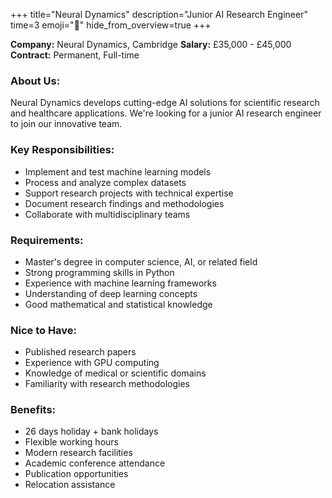 +++
title="Neural Dynamics"
description="Junior AI Research Engineer"
time=3
emoji="🧠"
hide_from_overview=true
+++

**Company:** Neural Dynamics, Cambridge
**Salary:** £35,000 - £45,000
**Contract:** Permanent, Full-time

### About Us:

Neural Dynamics develops cutting-edge AI solutions for scientific research and healthcare applications. We're looking for a junior AI research engineer to join our innovative team.

### Key Responsibilities:

- Implement and test machine learning models
- Process and analyze complex datasets
- Support research projects with technical expertise
- Document research findings and methodologies
- Collaborate with multidisciplinary teams

### Requirements:

- Master's degree in computer science, AI, or related field
- Strong programming skills in Python
- Experience with machine learning frameworks
- Understanding of deep learning concepts
- Good mathematical and statistical knowledge

### Nice to Have:

- Published research papers
- Experience with GPU computing
- Knowledge of medical or scientific domains
- Familiarity with research methodologies

### Benefits:

- 26 days holiday + bank holidays
- Flexible working hours
- Modern research facilities
- Academic conference attendance
- Publication opportunities
- Relocation assistance
